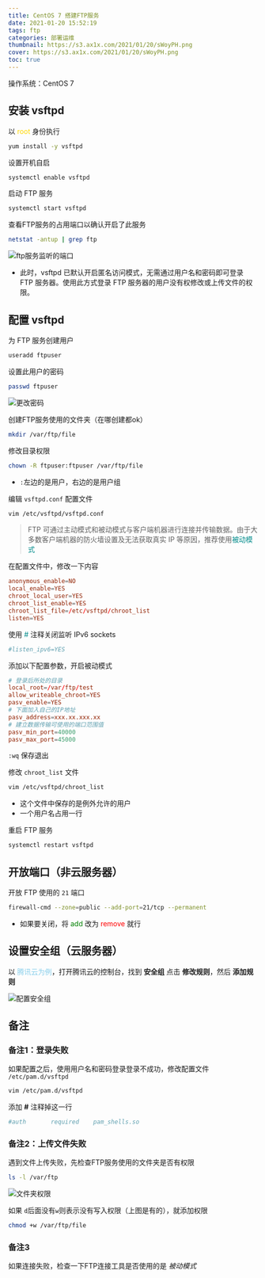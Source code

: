 ```yaml
---
title: CentOS 7 搭建FTP服务
date: 2021-01-20 15:52:19
tags: ftp
categories: 部署运维
thumbnail: https://s3.ax1x.com/2021/01/20/sWoyPH.png
cover: https://s3.ax1x.com/2021/01/20/sWoyPH.png
toc: true
---
```


操作系统：CentOS 7

<!-- more -->

## 安装 vsftpd

以 <span style="color: gold;">root</span> 身份执行

```bash
yum install -y vsftpd
```

设置开机自启

```bash
systemctl enable vsftpd
```

启动 FTP 服务

```bash
systemctl start vsftpd
```

查看FTP服务的占用端口以确认开启了此服务

```bash
netstat -antup | grep ftp
```

![ftp服务监听的端口](https://s3.ax1x.com/2021/01/20/sWcMkt.png)

- 此时，vsftpd 已默认开启匿名访问模式，无需通过用户名和密码即可登录 FTP 服务器。使用此方式登录 FTP 服务器的用户没有权修改或上传文件的权限。

## 配置 vsftpd

为 FTP 服务创建用户

```bash
useradd ftpuser
```

设置此用户的密码

```bash
passwd ftpuser
```

![更改密码](https://s3.ax1x.com/2021/01/20/sWgANq.png)

创建FTP服务使用的文件夹（在哪创建都ok）

```bash
mkdir /var/ftp/file
```

修改目录权限

```bash
chown -R ftpuser:ftpuser /var/ftp/file
```

- `:`左边的是用户，右边的是用户组

编辑 `vsftpd.conf` 配置文件

```bash
vim /etc/vsftpd/vsftpd.conf
```

> FTP 可通过主动模式和被动模式与客户端机器进行连接并传输数据。由于大多数客户端机器的防火墙设置及无法获取真实 IP 等原因，推荐使用<span style="color: darkcyan;">被动模式</span>

在配置文件中，修改一下内容

```conf
anonymous_enable=NO
local_enable=YES
chroot_local_user=YES
chroot_list_enable=YES
chroot_list_file=/etc/vsftpd/chroot_list
listen=YES
```

使用 <span style="color: darkcyan;">#</span> 注释关闭监听 IPv6 sockets

```conf
#listen_ipv6=YES
```

添加以下配置参数，开启被动模式

```conf
# 登录后所处的目录
local_root=/var/ftp/test
allow_writeable_chroot=YES
pasv_enable=YES
# 下面加入自己的IP地址
pasv_address=xxx.xx.xxx.xx
# 建立数据传输可使用的端口范围值
pasv_min_port=40000
pasv_max_port=45000
```

`:wq` 保存退出

修改 `chroot_list` 文件

```bash
vim /etc/vsftpd/chroot_list
```

- 这个文件中保存的是例外允许的用户
- 一个用户名占用一行

重启 FTP 服务

```bash
systemctl restart vsftpd
```

## 开放端口（非云服务器）

开放 FTP 使用的 `21` 端口

```bash
firewall-cmd --zone=public --add-port=21/tcp --permanent 
```

- 如果要关闭，将 <span style="color: green">add</span> 改为 <span style="color: red">remove</span> 就行

## 设置安全组（云服务器）

以 <span style="color: skyblue">腾讯云为例</span>，打开腾讯云的控制台，找到 **安全组** 点击 **修改规则**，然后 **添加规则**

![配置安全组](https://s3.ax1x.com/2021/01/20/sW5JwF.png)

## 备注

### 备注1：登录失败

如果配置之后，使用用户名和密码登录登录不成功，修改配置文件 `/etc/pam.d/vsftpd`

```bash
vim /etc/pam.d/vsftpd
```

添加 **#** 注释掉这一行

```ini
#auth       required    pam_shells.so
```

### 备注2：上传文件失败

遇到文件上传失败，先检查FTP服务使用的文件夹是否有权限

```bash
ls -l /var/ftp
```

![文件夹权限](https://s3.ax1x.com/2021/01/20/sWIUHS.png)

如果 `d`后面没有`w`则表示没有写入权限（上图是有的），就添加权限

```bash
chmod +w /var/ftp/file
```

### 备注3

如果连接失败，检查一下FTP连接工具是否使用的是 *被动模式*